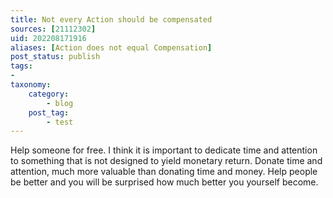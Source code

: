 ```yaml
---
title: Not every Action should be compensated
sources: [21112302]
uid: 202208171916
aliases: [Action does not equal Compensation]
post_status: publish
tags:
-
taxonomy:
    category:
        - blog
    post_tag:
        - test
---
```


Help someone for free. I think it is important to dedicate time and attention to something that is not designed to yield monetary return. Donate time and attention, much more valuable than donating time and money. Help people be better and you will be surprised how much better you yourself become.